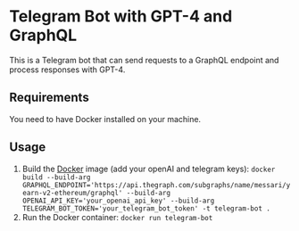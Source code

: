 # Telegram Bot with GPT-4 and GraphQL

This is a Telegram bot that can send requests to a GraphQL endpoint and process responses with GPT-4.

## Requirements

You need to have Docker installed on your machine.

## Usage

1. Build the [Docker](https://docs.docker.com/engine/install/) image (add your openAI and telegram keys): `docker build --build-arg GRAPHQL_ENDPOINT='https://api.thegraph.com/subgraphs/name/messari/yearn-v2-ethereum/graphql' --build-arg OPENAI_API_KEY='your_openai_api_key' --build-arg TELEGRAM_BOT_TOKEN='your_telegram_bot_token' -t telegram-bot .`
2. Run the Docker container: `docker run telegram-bot`